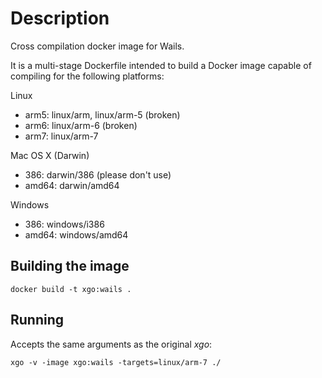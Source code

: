# Description

Cross compilation docker image for Wails.

It is a multi-stage Dockerfile intended to build a Docker image
capable of compiling for the following platforms:

Linux
 - arm5: linux/arm, linux/arm-5 (broken)
 - arm6: linux/arm-6            (broken)
 - arm7: linux/arm-7

Mac OS X (Darwin)
 - 386:   darwin/386   (please don't use)
 - amd64: darwin/amd64

Windows
 - 386:    windows/i386
 - amd64:  windows/amd64


## Building the image

    docker build -t xgo:wails .

## Running

  Accepts the same arguments as the original *xgo*:

    xgo -v -image xgo:wails -targets=linux/arm-7 ./
